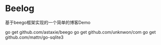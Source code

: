 # Beelog
基于beego框架实现的一个简单的博客Demo


go get github.com/astaxie/beego
go get github.com/unknwon/com
go get github.com/mattn/go-sqlite3
